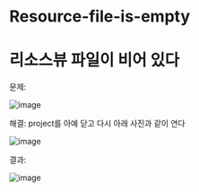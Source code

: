 # Resource-file-is-empty
# 리소스뷰 파일이 비어 있다

문제:

![image](https://user-images.githubusercontent.com/61898376/153703819-4d855633-3fc8-40a7-8b44-ab178d56aa91.png)





해결:    project를 아예 닫고 다시 아래 사진과 같이 연다

![image](https://user-images.githubusercontent.com/61898376/153703802-65626504-5d97-4c2d-8bb3-6af8d0b9ba80.png)



결과:

![image](https://user-images.githubusercontent.com/61898376/153703889-00ac67c7-532d-4e87-be16-5313f1b30524.png)
